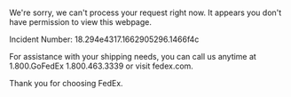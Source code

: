  	


 	

We're sorry, we can't process your request right now. It appears you don't have permission to view this webpage.


Incident Number: 18.294e4317.1662905296.1466f4c





For assistance with your shipping needs, you can call us anytime at 1.800.GoFedEx 1.800.463.3339 or visit fedex.com.




Thank you for choosing FedEx.